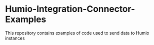 # Humio-Integration-Connector-Examples
This repository contains examples of code used to send data to Humio instances
